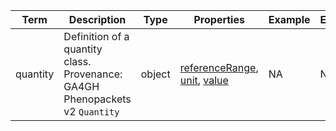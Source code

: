 |Term | Description | Type | Properties | Example | Enum|
| ---| ---| ---| ---| ---| --- |
| quantity | Definition of a quantity class. Provenance: GA4GH Phenopackets v2 `Quantity` | object | [referenceRange](./referenceRange.md), [unit](./unit.md), [value](./value.md) | NA | NA|
